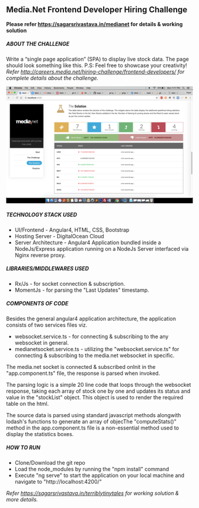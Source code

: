 ## Media.Net Frontend Developer Hiring Challenge
**Please refer https://sagarsrivastava.in/medianet for details & working solution**

##### ABOUT THE CHALLENGE
Write a “single page application” (SPA) to display live stock data. The page should look something like this. 
P.S: Feel free to showcase your creativity!<br />
_Refer http://careers.media.net/hiring-challenge/frontend-developers/ for complete details about the challenge._

![alt text](/solution-screenshot.png)

##### TECHNOLOGY STACK USED
* UI/Frontend - Angular4, HTML, CSS, Bootstrap<br />
* Hosting Server - DigitalOcean Cloud<br />
* Server Architecture - Angular4 Application bundled inside a NodeJs/Express application running on a NodeJs Server interfaced via Nginx reverse proxy.<br />

##### LIBRARIES/MIDDLEWARES USED
* Rx/Js - for socket connection & subscription.<br />
* MomentJs - for parsing the "Last Updates" timestamp.<br />

##### COMPONENTS OF CODE
Besides the general angular4 application architecture, the application consists of two services files viz.
* websocket.service.ts - for connecting & subscribing to the any websocket in general.
* medianetsocket.service.ts - utilizing the "websocket.service.ts" for connecting & subscribing to the media.net websocket in specific.

The media.net socket is connected & subscribed onInit in the "app.component.ts" file, the response is parsed when invoked.

The parsing logic is a simple 20 line code that loops through the websocket response, taking each array of stock one by one and updates its status and value in the "stockList" object. This object is used to render the required table on the html. 

The source data is parsed using standard javascript methods alongwith lodash's functions to generate an array of objecThe "computeStats()" method in the app.component.ts file is a non-essential method used to display the statistics boxes.

##### HOW TO RUN
* Clone/Download the git repo<br />
* Load the node_modules by running the "npm install" command<br />
* Execute "ng serve" to start the application on your local machine and navigate to "http://localhost:4200/"<br />

_Refer https://sagarsrivastava.in/terriblytinytales for working solution & more details._